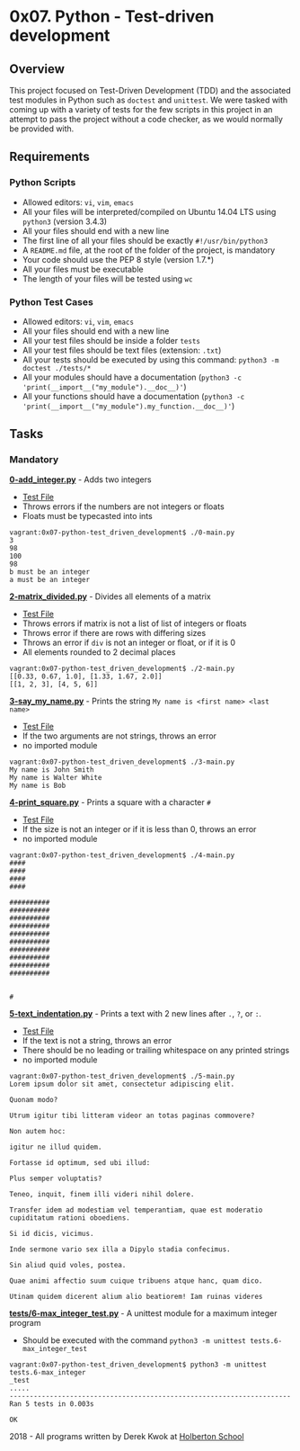 # 0x07. Python - Test-driven development

## Overview
This project focused on Test-Driven Development (TDD) and the associated test modules in Python such as `doctest` and `unittest`. We were tasked with coming up with a variety of tests for the few scripts in this project in an attempt to pass the project without a code checker, as we would normally be provided with.

## Requirements
### Python Scripts
* Allowed editors: `vi`, `vim`, `emacs`
* All your files will be interpreted/compiled on Ubuntu 14.04 LTS using `python3` (version 3.4.3)
* All your files should end with a new line
* The first line of all your files should be exactly `#!/usr/bin/python3`
* A `README.md` file, at the root of the folder of the project, is mandatory
* Your code should use the PEP 8 style (version 1.7.*)
* All your files must be executable
* The length of your files will be tested using `wc`

### Python Test Cases
* Allowed editors: `vi`, `vim`, `emacs`
* All your files should end with a new line
* All your test files should be inside a folder `tests`
* All your test files should be text files (extension: `.txt`)
* All your tests should be executed by using this command: `python3 -m doctest ./tests/*`
* All your modules should have a documentation (`python3 -c 'print(__import__("my_module").__doc__)'`)
* All your functions should have a documentation (`python3 -c 'print(__import__("my_module").my_function.__doc__)'`)

## Tasks
### Mandatory
**[0-add_integer.py](0-add_integer.py)** - Adds two integers
* [Test File](tests/0-add_integer.txt)
* Throws errors if the numbers are not integers or floats
* Floats must be typecasted into ints
```
vagrant:0x07-python-test_driven_development$ ./0-main.py
3
98
100
98
b must be an integer
a must be an integer
```

**[2-matrix_divided.py](2-matrix_divided.py)** - Divides all elements of a matrix
* [Test File](tests/2-matrix_divided.txt)
* Throws errors if matrix is not a list of list of integers or floats
* Throws error if there are rows with differing sizes
* Throws an error if `div` is not an integer or float, or if it is 0
* All elements rounded to 2 decimal places
```
vagrant:0x07-python-test_driven_development$ ./2-main.py
[[0.33, 0.67, 1.0], [1.33, 1.67, 2.0]]
[[1, 2, 3], [4, 5, 6]]
```

**[3-say_my_name.py](3-say_my_name.py)** - Prints the string `My name is <first name> <last name>`
* [Test File](tests/3-say_my_name.txt)
* If the two arguments are not strings, throws an error
* no imported module
```
vagrant:0x07-python-test_driven_development$ ./3-main.py
My name is John Smith
My name is Walter White
My name is Bob
```

**[4-print_square.py](4-print_square.py)** - Prints a square with a character `#`
* [Test File](tests/4-print_square.txt)
* If the size is not an integer or if it is less than 0, throws an error
* no imported module
```
vagrant:0x07-python-test_driven_development$ ./4-main.py
####
####
####
####

##########
##########
##########
##########
##########
##########
##########
##########
##########
##########


#
```

**[5-text_indentation.py](5-text_indentation.py)** - Prints a text with 2 new lines after `.`, `?`, or `:`. 
* [Test File](tests/5-text_indentation.txt)
* If the text is not a string, throws an error
* There should be no leading or trailing whitespace on any printed strings
* no imported module
```
vagrant:0x07-python-test_driven_development$ ./5-main.py
Lorem ipsum dolor sit amet, consectetur adipiscing elit.

Quonam modo?

Utrum igitur tibi litteram videor an totas paginas commovere?

Non autem hoc:

igitur ne illud quidem.

Fortasse id optimum, sed ubi illud:

Plus semper voluptatis?

Teneo, inquit, finem illi videri nihil dolere.

Transfer idem ad modestiam vel temperantiam, quae est moderatio cupiditatum rationi oboediens.

Si id dicis, vicimus.

Inde sermone vario sex illa a Dipylo stadia confecimus.

Sin aliud quid voles, postea.

Quae animi affectio suum cuique tribuens atque hanc, quam dico.

Utinam quidem dicerent alium alio beatiorem! Iam ruinas videres
```

**[tests/6-max_integer_test.py](tests/6-max_integer_test.py)** - A unittest module for a maximum integer program
* Should be executed with the command `python3 -m unittest tests.6-max_integer_test`
```
vagrant:0x07-python-test_driven_development$ python3 -m unittest tests.6-max_integer
_test
.....
----------------------------------------------------------------------
Ran 5 tests in 0.003s

OK

```


2018 - All programs written by Derek Kwok at [Holberton School](https://www.holbertonschool.com/)
